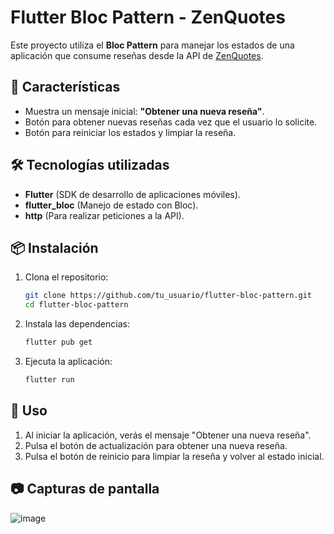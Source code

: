 # Flutter Bloc Pattern - ZenQuotes

Este proyecto utiliza el **Bloc Pattern** para manejar los estados de una aplicación que consume reseñas desde la API de [ZenQuotes](https://zenquotes.io/).

## 🚀 Características
- Muestra un mensaje inicial: **"Obtener una nueva reseña"**.
- Botón para obtener nuevas reseñas cada vez que el usuario lo solicite.
- Botón para reiniciar los estados y limpiar la reseña.

## 🛠 Tecnologías utilizadas
- **Flutter** (SDK de desarrollo de aplicaciones móviles).
- **flutter_bloc** (Manejo de estado con Bloc).
- **http** (Para realizar peticiones a la API).

## 📦 Instalación
1. Clona el repositorio:
   ```sh
   git clone https://github.com/tu_usuario/flutter-bloc-pattern.git
   cd flutter-bloc-pattern
   ```
2. Instala las dependencias:
   ```sh
   flutter pub get
   ```
3. Ejecuta la aplicación:
   ```sh
   flutter run
   ```

## 📌 Uso
1. Al iniciar la aplicación, verás el mensaje "Obtener una nueva reseña".
2. Pulsa el botón de actualización para obtener una nueva reseña.
3. Pulsa el botón de reinicio para limpiar la reseña y volver al estado inicial.

## 📷 Capturas de pantalla

![image](https://github.com/user-attachments/assets/08a9eda1-c8a4-4e27-96d1-d25ac4711ab6)
